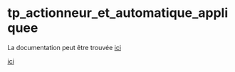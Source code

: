 # tp_actionneur_et_automatique_appliquee

La documentation peut être trouvée [ici](https://lucas-vallery.github.io/tp_actionneur_et_automatique_appliquee/)

<a href="[https://www.freecodecamp.org/](https://lucas-vallery.github.io/tp_actionneur_et_automatique_appliquee/)" target="_blank" rel="noopener noreferrer">ici</a>
 
